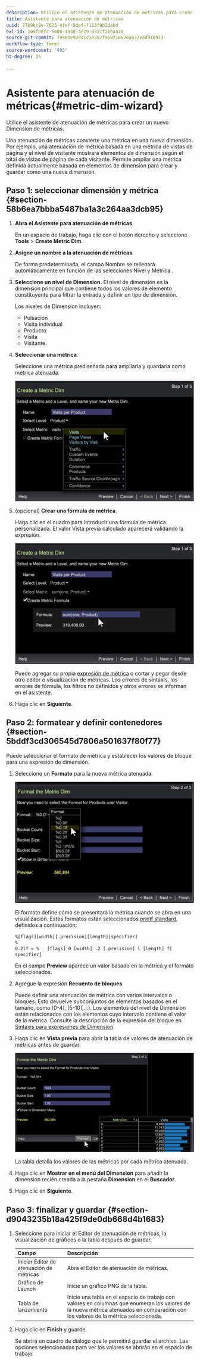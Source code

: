 ```yaml
---
description: Utilice el asistente de atenuación de métricas para crear un nuevo Dimension de métricas.
title: Asistente para atenuación de métricas
uuid: 77b9bc8e-7625-4fef-9de4-f113f9b2debd
exl-id: 109fbefc-5608-493d-aec9-8337f21eaa70
source-git-commit: 79981e92dd1c2e552f958716626a632ead940973
workflow-type: tm+mt
source-wordcount: '493'
ht-degree: 3%

---
```


# Asistente para atenuación de métricas{#metric-dim-wizard}

Utilice el asistente de atenuación de métricas para crear un nuevo Dimension de métricas.

Una atenuación de métricas convierte una métrica en una nueva dimensión. Por ejemplo, una atenuación de métrica basada en una métrica de vistas de página y el nivel de visitante mostrará elementos de dimensión según el total de vistas de página de cada visitante. Permite ampliar una métrica definida actualmente basada en elementos de dimensión para crear y guardar como una nueva dimensión.

## Paso 1: seleccionar dimensión y métrica {#section-58b6ea7bbba5487ba1a3c264aa3dcb95}

1. **Abra el Asistente para atenuación de métricas**.

   En un espacio de trabajo, haga clic con el botón derecho y seleccione **Tools** > **Create Metric Dim**.

1. **Asigne un nombre a la atenuación de métricas**.

   De forma predeterminada, el campo Nombre se rellenará automáticamente en función de las selecciones Nivel y Métrica .

1. **Seleccione un nivel de Dimension.** El nivel de dimensión es la dimensión principal que contiene todos los valores de elemento constituyente para filtrar la entrada y definir un tipo de dimensión.

   Los niveles de Dimension incluyen:

   * Pulsación
   * Visita individual
   * Producto
   * Visita
   * Visitante.

1. **Seleccionar una métrica**.

   Seleccione una métrica prediseñada para ampliarla y guardarla como métrica atenuada.

   ![](assets/6_4_workstation_metricdim_metric.png)

1. (opcional) **Crear una fórmula de métrica**.

   Haga clic en el cuadro para introducir una fórmula de métrica personalizada. El valor Vista previa calculado aparecerá validando la expresión.

   ![](assets/6_4_workstation_metricdim_create_metric.png)

   Puede agregar su propia [expresión de métrica](https://experienceleague.adobe.com/docs/data-workbench/using/client/qry-lang-syntx/c-syntx-mtrc-exp.html) o cortar y pegar desde otro editor o visualización de métricas. Los errores de sintaxis, los errores de fórmula, los filtros no definidos y otros errores se informan en el asistente.

1. Haga clic en **Siguiente**.

## Paso 2: formatear y definir contenedores {#section-5bddf3cd306545d7806a501637f80f77}

Puede seleccionar el formato de métrica y establecer los valores de bloque para una expresión de dimensión.

1. Seleccione un **Formato** para la nueva métrica atenuada.

   ![](assets/6_4_workstation_metricdim_format_metric.png)

   El formato define cómo se presentará la métrica cuando se abra en una visualización. Estos formatos están seleccionados [printf standard](https://www.cplusplus.com/reference/cstdio/printf/), definidos a continuación:

   ```
   %[flags][width][.precision][length][specifier]
   %
   0.2lf = % _ [flags] 0 [width] .2 [.precision] l [length] f[ specifier]
   ```

   En el campo **Preview** aparece un valor basado en la métrica y el formato seleccionados.

1. Agregue la expresión **Recuento de bloques**.

   Puede definir una atenuación de métrica con varios intervalos o bloques. Esto devuelve subconjuntos de elementos basados en el tamaño, como [0-4], [5-10],...). Los elementos del nivel de Dimension están relacionados con los elementos cuyo intervalo contiene el valor de la métrica. Consulte la descripción de la expresión del bloque en [Sintaxis para expresiones de Dimension](https://experienceleague.adobe.com/docs/data-workbench/using/client/qry-lang-syntx/c-syntx-dim-exp.html).

1. Haga clic en **Vista previa** para abrir la tabla de valores de atenuación de métricas antes de guardar.

   ![](assets/6_4_workstation_metricdim_preview.png)

   La tabla detalla los valores de las métricas por cada métrica atenuada.

1. Haga clic en **Mostrar en el menú del Dimension** para añadir la dimensión recién creada a la pestaña **Dimension** en el **Buscador**.
1. Haga clic en **Siguiente**.

## Paso 3: finalizar y guardar {#section-d9043235b18a425f9de0db668d4b1683}

1. Seleccione para iniciar el Editor de atenuación de métricas, la visualización de gráficos o la tabla después de guardar.

   | Campo | Descripción |
   |---|---|
   | Iniciar Editor de atenuación de métricas | Abra el Editor de atenuación de métricas. |
   | Gráfico de Launch | Inicie un gráfico PNG de la tabla. |
   | Tabla de lanzamiento | Inicie una tabla en el espacio de trabajo con valores en columnas que enumeran los valores de la nueva métrica atenuados en comparación con los valores de la métrica seleccionada. |

1. Haga clic en **Finish** y guarde.

   Se abrirá un cuadro de diálogo que le permitirá guardar el archivo. Las opciones seleccionadas para ver los valores se abrirán en el espacio de trabajo.
